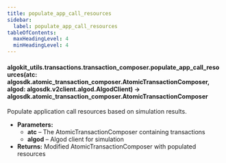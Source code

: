 ```yaml
---
title: populate_app_call_resources
sidebar:
  label: populate_app_call_resources
tableOfContents:
  maxHeadingLevel: 4
  minHeadingLevel: 4
---
```


#### algokit_utils.transactions.transaction_composer.populate_app_call_resources(atc: algosdk.atomic_transaction_composer.AtomicTransactionComposer, algod: algosdk.v2client.algod.AlgodClient) → algosdk.atomic_transaction_composer.AtomicTransactionComposer

Populate application call resources based on simulation results.

- **Parameters:**
  - **atc** – The AtomicTransactionComposer containing transactions
  - **algod** – Algod client for simulation
- **Returns:**
  Modified AtomicTransactionComposer with populated resources
